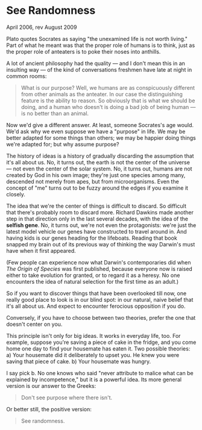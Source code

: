 # See Randomness

April 2006, rev August 2009

Plato quotes Socrates as saying "the unexamined life is not worth living." Part of what he meant was that the proper role of humans is to think, just as the proper role of anteaters is to poke their noses into anthills.

A lot of ancient philosophy had the quality — and I don't mean this in an insulting way — of the kind of conversations freshmen have late at night in common rooms:
> What is our purpose? Well, we humans are as conspicuously different from other animals as the anteater. In our case the distinguishing feature is the ability to reason. So obviously that is what we should be doing, and a human who doesn't is doing a bad job of being human — is no better than an animal.

Now we'd give a different answer. At least, someone Socrates's age would. We'd ask why we even suppose we have a "purpose" in life. We may be better adapted for some things than others; we may be happier doing things we're adapted for; but why assume purpose?

The history of ideas is a history of gradually discarding the assumption that it's all about us. No, it turns out, the earth is not the center of the universe — not even the center of the solar system. No, it turns out, humans are not created by God in his own image; they're just one species among many, descended not merely from apes, but from microorganisms. Even the concept of "me" turns out to be fuzzy around the edges if you examine it closely.

The idea that we're the center of things is difficult to discard. So difficult that there's probably room to discard more. Richard Dawkins made another step in that direction only in the last several decades, with the idea of the **selfish gene**. No, it turns out, we're not even the protagonists: we're just the latest model vehicle our genes have constructed to travel around in. And having kids is our genes heading for the lifeboats. Reading that book snapped my brain out of its previous way of thinking the way Darwin's must have when it first appeared.

(Few people can experience now what Darwin's contemporaries did when *The Origin of Species* was first published, because everyone now is raised either to take evolution for granted, or to regard it as a heresy. No one encounters the idea of natural selection for the first time as an adult.)

So if you want to discover things that have been overlooked till now, one really good place to look is in our blind spot: in our natural, naive belief that it's all about us. And expect to encounter ferocious opposition if you do.

Conversely, if you have to choose between two theories, prefer the one that doesn't center on you.

This principle isn't only for big ideas. It works in everyday life, too. For example, suppose you're saving a piece of cake in the fridge, and you come home one day to find your housemate has eaten it. Two possible theories:
a) Your housemate did it deliberately to upset you. He knew you were saving that piece of cake.
b) Your housemate was hungry.

I say pick b. No one knows who said "never attribute to malice what can be explained by incompetence," but it is a powerful idea. Its more general version is our answer to the Greeks:
> Don't see purpose where there isn't.

Or better still, the positive version:
> See randomness.